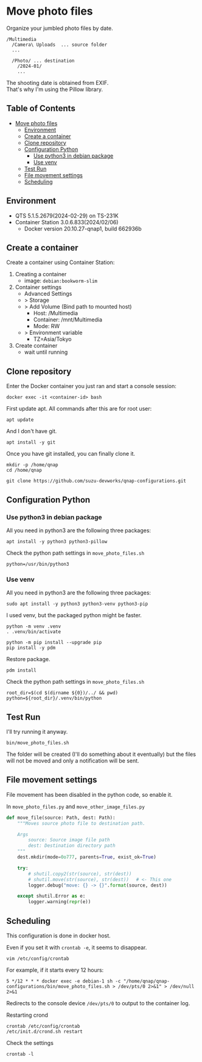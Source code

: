 # Move photo files

Organize your jumbled photo files by date.

```
/Multimedia
  /Camera\ Uploads  ... source folder
  ...

  /Photo/ ... destination
    /2024-01/  
    ...
```

The shooting date is obtained from EXIF.<br>
That's why I'm using the Pillow library.


## Table of Contents <!-- omit in toc -->

- [Move photo files](#move-photo-files)
  - [Environment](#environment)
  - [Create a container](#create-a-container)
  - [Clone repository](#clone-repository)
  - [Configuration Python](#configuration-python)
    - [Use python3 in debian package](#use-python3-in-debian-package)
    - [Use venv](#use-venv)
  - [Test Run](#test-run)
  - [File movement settings](#file-movement-settings)
  - [Scheduling](#scheduling)

## Environment

- QTS 5.1.5.2679(2024-02-29) on TS-231K
- Container Station 3.0.6.833(2024/02/06)
  - Docker version 20.10.27-qnap1, build 662936b


## Create a container

Create a container using Container Station: 

1. Creating a container
   - image: `debian:bookworm-slim`
2. Container settings
   - Advanced Settings
   - \> Storage
   - \> Add Volume (Bind path to mounted host)
     - Host: /Multimedia
     - Container: /mnt/Multimedia
     - Mode: RW
   - \> Environment variable
     - TZ=Asia/Tokyo
3. Create container 
   - wait until running


## Clone repository

Enter the Docker container you just ran and start a console session:

```shell
docker exec -it <container-id> bash
```

First update apt. All commands after this are for root user:

```shell
apt update 
```

And I don't have git.

```shell
apt install -y git
```

Once you have git installed, you can finally clone it.

```shell
mkdir -p /home/qnap
cd /home/qnap

git clone https://github.com/suzu-devworks/qnap-configurations.git
```

## Configuration Python

### Use python3 in debian package 

All you need in python3 are the following three packages:

```shell
apt install -y python3 python3-pillow
```

Check the python path settings in `move_photo_files.sh`

```shell
python=/usr/bin/python3
```

### Use venv

All you need in python3 are the following three packages:

```shell
sudo apt install -y python3 python3-venv python3-pip
```

I used venv, but the packaged python might be faster.

```shell
python -m venv .venv
. .venv/bin/activate

python -m pip install --upgrade pip
pip install -y pdm
```

Restore package.

```shell
pdm install
```

Check the python path settings in `move_photo_files.sh`

```shell
root_dir=$(cd $(dirname ${0})/../ && pwd)
python=${root_dir}/.venv/bin/python
```

## Test Run

I'll try running it anyway.

```shell
bin/move_photo_files.sh
```

The folder will be created (I'll do something about it eventually) but the files will not be moved and only a notification will be sent.


## File movement settings

File movement has been disabled in the python code, so enable it.

In `move_photo_files.py` and `move_other_image_files.py`

```py
def move_file(source: Path, dest: Path):
    """Moves source photo file to destination path.

    Args
        source: Source image file path
        dest: Destination directory path
    """
    dest.mkdir(mode=0o777, parents=True, exist_ok=True)

    try:
        # shutil.copy2(str(source), str(dest))
        # shutil.move(str(source), str(dest))　 # <- This one
        logger.debug("move: {} -> {}".format(source, dest))

    except shutil.Error as e:
        logger.warning(repr(e))
```

## Scheduling

This configuration is done in docker host.

Even if you set it with `crontab -e`, it seems to disappear.

```shell
vim /etc/config/crontab
```

For example, if it starts every 12 hours:

```crontab
5 */12 * * * docker exec -e debian-1 sh -c "/home/qnap/qnap-configurations/bin/move_photo_files.sh > /dev/pts/0 2>&1" > /dev/null 2>&1
```

Redirects to the console device `/dev/pts/0` to output to the container log.

Restarting crond

```shell
crontab /etc/config/crontab
/etc/init.d/crond.sh restart
```

Check the settings

```shell
crontab -l
```

